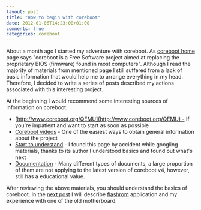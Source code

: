 ```yaml
---
layout: post
title: "How to begin with coreboot"
date: 2012-01-06T14:23:00+01:00
comments: true
categories: coreboot
---
```


About a month ago I started my adventure with coreboot. As [coreboot home](http://www.coreboot.org/) page says "coreboot is a Free Software project aimed at replacing the proprietary BIOS (firmware) found in most computers". Although I read the majority of materials from mentioned page I still suffered from a lack of basic information that would help me to arrange everything in my head. Therefore, I decided to write a series of posts described my actions associated with this interesting project.  
    
    
At the beginning I would recommend some interesting sources of information on coreboot:  
    

- [http://www.coreboot.org/QEMU](http://www.coreboot.org/QEMU) - If you're impatient and want to start as soon as possible
- [Coreboot videos](http://www.coreboot.org/Screenshots#Videos) - One of the easiest ways to obtain general information about the project
- [Start to understand](http://lennartb.home.xs4all.nl/coreboot/coreboot.html) - I found this page by accident while googling materials, thanks to its author I understood basics and found out what's next
- [Documentation](http://www.coreboot.org/Documentation) - Many different types of documents, a large proportion of them are not applying to the latest version of coreboot v4, however, still has a educational value.

After reviewing the above materials, you should understand the basics of coreboot. In the [next post](http://pietrushnic.blogspot.com/2012/01/flashrom-and-shuttle-av18e2.html) I will describe [flashrom](http://flashrom.org/) application and my experience with one of the old motherboard.
